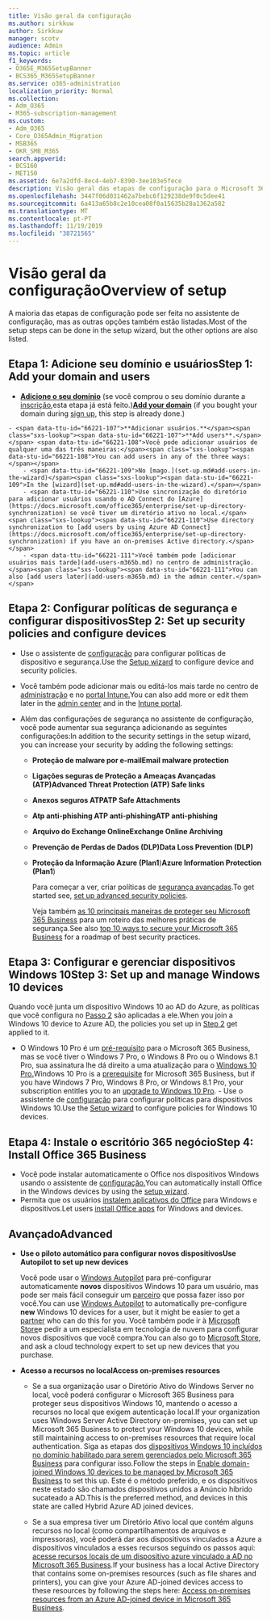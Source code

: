 ```yaml
---
title: Visão geral da configuração
ms.author: sirkkuw
author: Sirkkuw
manager: scotv
audience: Admin
ms.topic: article
f1_keywords:
- O365E_M365SetupBanner
- BCS365_M365SetupBanner
ms.service: o365-administration
localization_priority: Normal
ms.collection:
- Adm_O365
- M365-subscription-management
ms.custom:
- Adm_O365
- Core_O365Admin_Migration
- MSB365
- OKR_SMB_M365
search.appverid:
- BCS160
- MET150
ms.assetid: 6e7a2dfd-8ec4-4eb7-8390-3ee103e5fece
description: Visão geral das etapas de configuração para o Microsoft 365 Business.
ms.openlocfilehash: 3447f06d031462a7bebc6f129238de9f0c5dee41
ms.sourcegitcommit: 6a413a65b8c2e10cea08f0a15635b28a1362a582
ms.translationtype: MT
ms.contentlocale: pt-PT
ms.lasthandoff: 11/19/2019
ms.locfileid: "38721565"
---
```

# <a name="overview-of-setup"></a><span data-ttu-id="66221-103">Visão geral da configuração</span><span class="sxs-lookup"><span data-stu-id="66221-103">Overview of setup</span></span>

<span data-ttu-id="66221-104">A maioria das etapas de configuração pode ser feita no assistente de configuração, mas as outras opções também estão listadas.</span><span class="sxs-lookup"><span data-stu-id="66221-104">Most of the setup steps can be done in the setup wizard, but the other options are also listed.</span></span>

## <a name="step-1-add-your-domain-and-users"></a><span data-ttu-id="66221-105">Etapa 1: Adicione seu domínio e usuários</span><span class="sxs-lookup"><span data-stu-id="66221-105">Step 1: Add your domain and users</span></span>

   - <span data-ttu-id="66221-106">**[Adicione o seu domínio](set-up.md#add-your-domain-to-personalize-sign-in)** (se você comprou o seu domínio durante a [inscrição,](sign-up.md)esta etapa já está feito.)</span><span class="sxs-lookup"><span data-stu-id="66221-106">**[Add your domain](set-up.md#add-your-domain-to-personalize-sign-in)** (if you bought your domain during [sign up](sign-up.md), this step is already done.)</span></span>

    - <span data-ttu-id="66221-107">**Adicionar usuários.**</span><span class="sxs-lookup"><span data-stu-id="66221-107">**Add users**.</span></span> <span data-ttu-id="66221-108">Você pode adicionar usuários de qualquer uma das três maneiras:</span><span class="sxs-lookup"><span data-stu-id="66221-108">You can add users in any of the three ways:</span></span>
        - <span data-ttu-id="66221-109">No [mago.](set-up.md#add-users-in-the-wizard)</span><span class="sxs-lookup"><span data-stu-id="66221-109">In the [wizard](set-up.md#add-users-in-the-wizard).</span></span>
        - <span data-ttu-id="66221-110">Use sincronização do diretório para adicionar usuários usando o AD Connect do [Azure](https://docs.microsoft.com/office365/enterprise/set-up-directory-synchronization) se você tiver um diretório ativo no local.</span><span class="sxs-lookup"><span data-stu-id="66221-110">Use directory synchronization to [add users by using Azure AD Connect](https://docs.microsoft.com/office365/enterprise/set-up-directory-synchronization) if you have an on-premises Active directory.</span></span>
        - <span data-ttu-id="66221-111">Você também pode [adicionar usuários mais tarde](add-users-m365b.md) no centro de administração.</span><span class="sxs-lookup"><span data-stu-id="66221-111">You can also [add users later](add-users-m365b.md) in the admin center.</span></span>
## <a name="step-2-set-up-security-policies-and-configure-devices"></a><span data-ttu-id="66221-112">Etapa 2: Configurar políticas de segurança e configurar dispositivos</span><span class="sxs-lookup"><span data-stu-id="66221-112">Step 2: Set up security policies and configure devices</span></span> 

  - <span data-ttu-id="66221-113">Use o assistente de [configuração](set-up.md#protect-data-and-devices) para configurar políticas de dispositivo e segurança.</span><span class="sxs-lookup"><span data-stu-id="66221-113">Use the [Setup wizard](set-up.md#protect-data-and-devices) to configure device and security policies.</span></span> 
  - <span data-ttu-id="66221-114">Você também pode adicionar mais ou editá-los mais tarde no centro de [administração](view-policies-and-devices.md) e no [portal Intune.](https://docs.microsoft.com/intune/tutorial-walkthrough-intune-portal)</span><span class="sxs-lookup"><span data-stu-id="66221-114">You can also add more or edit them later in the [admin center](view-policies-and-devices.md) and in the [Intune portal](https://docs.microsoft.com/intune/tutorial-walkthrough-intune-portal).</span></span>
  - <span data-ttu-id="66221-115">Além das configurações de segurança no assistente de configuração, você pode aumentar sua segurança adicionando as seguintes configurações:</span><span class="sxs-lookup"><span data-stu-id="66221-115">In addition to the security settings in the setup wizard, you can increase your security by adding the following settings:</span></span>

      - <span data-ttu-id="66221-116">**Proteção de malware por e-mail**</span><span class="sxs-lookup"><span data-stu-id="66221-116">**Email malware protection**</span></span>
      - <span data-ttu-id="66221-117">**Ligações seguras de Proteção a Ameaças Avançadas (ATP)**</span><span class="sxs-lookup"><span data-stu-id="66221-117">**Advanced Threat Protection (ATP) Safe links**</span></span>
      - <span data-ttu-id="66221-118">**Anexos seguros ATP**</span><span class="sxs-lookup"><span data-stu-id="66221-118">**ATP Safe Attachments**</span></span>
      - <span data-ttu-id="66221-119">**Atp anti-phishing ATP anti-phishing**</span><span class="sxs-lookup"><span data-stu-id="66221-119">**ATP anti-phishing**</span></span>
      - <span data-ttu-id="66221-120">**Arquivo do Exchange Online**</span><span class="sxs-lookup"><span data-stu-id="66221-120">**Exchange Online Archiving**</span></span>
      - <span data-ttu-id="66221-121">**Prevenção de Perdas de Dados (DLP)**</span><span class="sxs-lookup"><span data-stu-id="66221-121">**Data Loss Prevention (DLP)**</span></span>
      - <span data-ttu-id="66221-122">**Proteção da Informação Azure (Plan1**)</span><span class="sxs-lookup"><span data-stu-id="66221-122">**Azure Information Protection (Plan1**)</span></span>

          <span data-ttu-id="66221-123">Para começar a ver, criar políticas de [segurança avançadas](set-up-advanced-security.md).</span><span class="sxs-lookup"><span data-stu-id="66221-123">To get started see, [set up advanced security policies](set-up-advanced-security.md).</span></span>

        <span data-ttu-id="66221-124">Veja também [as 10 principais maneiras de proteger seu Microsoft 365 Business](https://docs.microsoft.com/office365/admin/security-and-compliance/secure-your-business-data) para um roteiro das melhores práticas de segurança.</span><span class="sxs-lookup"><span data-stu-id="66221-124">See also [top 10 ways to secure your Microsoft 365 Business](https://docs.microsoft.com/office365/admin/security-and-compliance/secure-your-business-data) for a roadmap of best security practices.</span></span>

## <a name="step-3-set-up-and-manage-windows-10-devices"></a><span data-ttu-id="66221-125">Etapa 3: Configurar e gerenciar dispositivos Windows 10</span><span class="sxs-lookup"><span data-stu-id="66221-125">Step 3: Set up and manage Windows 10 devices</span></span>

   <span data-ttu-id="66221-126">Quando você junta um dispositivo Windows 10 ao AD do Azure, as políticas que você configura no [Passo 2](#step-2-set-up-security-policies-and-configure-devices) são aplicadas a ele.</span><span class="sxs-lookup"><span data-stu-id="66221-126">When you join a Windows 10 device to Azure AD, the policies you set up in [Step 2](#step-2-set-up-security-policies-and-configure-devices) get applied to it.</span></span>

   - <span data-ttu-id="66221-127">O Windows 10 Pro é um [pré-requisito](pre-requisites-for-data-protection.md) para o Microsoft 365 Business, mas se você tiver o Windows 7 Pro, o Windows 8 Pro ou o Windows 8.1 Pro, sua assinatura lhe dá direito a uma atualização para o [Windows 10 Pro.](https://docs.microsoft.com/microsoft-365/business/upgrade-to-windows-pro-creators-update)</span><span class="sxs-lookup"><span data-stu-id="66221-127">Windows 10 Pro is a [prerequisite](pre-requisites-for-data-protection.md) for Microsoft 365 Business, but if you have Windows 7 Pro, Windows 8 Pro, or Windows 8.1 Pro, your subscription entitles you to an [upgrade to  Windows 10 Pro](https://docs.microsoft.com/microsoft-365/business/upgrade-to-windows-pro-creators-update).</span></span>
    - <span data-ttu-id="66221-128">Use o assistente de [configuração](set-up.md#protect-data-and-devices) para configurar políticas para dispositivos Windows 10.</span><span class="sxs-lookup"><span data-stu-id="66221-128">Use the [Setup wizard](set-up.md#protect-data-and-devices) to configure policies for Windows 10 devices.</span></span>

## <a name="step-4-install-office-365-business"></a><span data-ttu-id="66221-129">Etapa 4: Instale o escritório 365 negócio</span><span class="sxs-lookup"><span data-stu-id="66221-129">Step 4: Install Office 365 Business</span></span>
- <span data-ttu-id="66221-130">Você pode instalar automaticamente o Office nos dispositivos Windows usando o assistente de [configuração.](set-up.md#deploy-office-365-client-apps)</span><span class="sxs-lookup"><span data-stu-id="66221-130">You can automatically install Office in the Windows devices by using the [setup wizard](set-up.md#deploy-office-365-client-apps).</span></span>
- <span data-ttu-id="66221-131">Permita que os usuários [instalem aplicativos do Office](https://docs.microsoft.com/office365/admin/setup/install-applications) para Windows e dispositivos.</span><span class="sxs-lookup"><span data-stu-id="66221-131">Let users [install Office apps](https://docs.microsoft.com/office365/admin/setup/install-applications) for Windows and devices.</span></span>
     
## <a name="advanced"></a><span data-ttu-id="66221-132">Avançado</span><span class="sxs-lookup"><span data-stu-id="66221-132">Advanced</span></span>
- <span data-ttu-id="66221-133">**Use o piloto automático para configurar novos dispositivos**</span><span class="sxs-lookup"><span data-stu-id="66221-133">**Use Autopilot to set up new devices**</span></span>
            
     <span data-ttu-id="66221-134">Você pode usar o [Windows Autopilot](add-autopilot-devices-and-profile.md) para pré-configurar automaticamente **novos** dispositivos Windows 10 para um usuário, mas pode ser mais fácil conseguir um [parceiro](https://www.microsoft.com/solution-providers/search) que possa fazer isso por você.</span><span class="sxs-lookup"><span data-stu-id="66221-134">You can use [Windows Autopilot](add-autopilot-devices-and-profile.md) to automatically pre-configure **new** Windows 10 devices for a user, but it might be easier to get a [partner](https://www.microsoft.com/solution-providers/search) who can do this for you.</span></span> <span data-ttu-id="66221-135">Você também pode ir à [Microsoft Store](https://go.microsoft.com/fwlink/?linkid=874598)e pedir a um especialista em tecnologia de nuvem para configurar novos dispositivos que você compra.</span><span class="sxs-lookup"><span data-stu-id="66221-135">You can also go to [Microsoft Store](https://go.microsoft.com/fwlink/?linkid=874598), and ask a cloud technology expert to set up new devices that you purchase.</span></span>

- <span data-ttu-id="66221-136">**Acesso a recursos no local**</span><span class="sxs-lookup"><span data-stu-id="66221-136">**Access on-premises resources**</span></span>

     - <span data-ttu-id="66221-137">Se a sua organização usar o Diretório Ativo do Windows Server no local, você poderá configurar o Microsoft 365 Business para proteger seus dispositivos Windows 10, mantendo o acesso a recursos no local que exigem autenticação local.</span><span class="sxs-lookup"><span data-stu-id="66221-137">If your organization uses Windows Server Active Directory on-premises, you can set up Microsoft 365 Business to protect your Windows 10 devices, while still maintaining access to on-premises resources that require local authentication.</span></span> <span data-ttu-id="66221-138">Siga as etapas dos [dispositivos Windows 10 incluídos no domínio habilitado para serem gerenciados pelo Microsoft 365 Business](manage-windows-devices.md) para configurar isso.</span><span class="sxs-lookup"><span data-stu-id="66221-138">Follow the steps in [Enable domain-joined Windows 10 devices to be managed by Microsoft 365 Business](manage-windows-devices.md) to set this up.</span></span> <span data-ttu-id="66221-139">Este é o método preferido, e os dispositivos neste estado são chamados dispositivos unidos a Anúncio híbrido sucateado a AD.</span><span class="sxs-lookup"><span data-stu-id="66221-139">This is the preferred method, and devices in this state are called Hybrid Azure AD joined devices.</span></span>

    - <span data-ttu-id="66221-140">Se a sua empresa tiver um Diretório Ativo local que contém alguns recursos no local (como compartilhamentos de arquivos e impressoras), você poderá dar aos dispositivos vinculados a Azure a dispositivos vinculados a esses recursos seguindo os passos aqui: [acesse recursos locais de um dispositivo azure vinculado a AD no Microsoft 365 Business](access-resources.md).</span><span class="sxs-lookup"><span data-stu-id="66221-140">If your business has a local Active Directory that contains some on-premises resources (such as file shares and printers), you can give your Azure AD-joined devices access to these resources by following the steps here: [Access on-premises resources from an Azure AD-joined device in Microsoft 365 Business](access-resources.md).</span></span>

  
